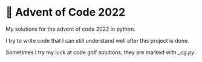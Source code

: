 # 🎄 Advent of Code 2022

My solutions for the advent of code 2022 in python.

I try to write code that I can still understand well after this project is done.

Sometimes I try my luck at code golf solutions, they are marked with _\_cg.py_.
